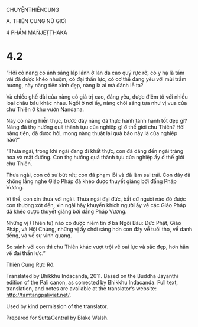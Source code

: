 CHUYỆNTHIÊNCUNG

A. THIÊN CUNG NỮ GIỚI

4 PHẨM MAÑJEṬṬHAKA

# 4.2

“Hỡi cô nàng có ánh sáng lấp lánh ở làn da cao quý rực rỡ, có y hạ là tấm vải đã được khéo nhuộm, có đại thần lực, có cơ thể đáng yêu với mùi trầm hương, này nàng tiên xinh đẹp, nàng là ai mà đảnh lễ ta?

Và chiếc ghế dài của nàng có giá trị cao, đáng yêu, được điểm tô với nhiều loại châu báu khác nhau. Ngồi ở nơi ấy, nàng chói sáng tựa như vị vua của chư Thiên ở khu vườn Nandana.

Này cô nàng hiền thục, trước đây nàng đã thực hành tánh hạnh tốt đẹp gì? Nàng đã thọ hưởng quả thành tựu của nghiệp gì ở thế giới chư Thiên? Hỡi nàng tiên, đã được hỏi, mong nàng thuật lại quả báo này là của nghiệp nào?”

“Thưa ngài, trong khi ngài đang đi khất thực, con đã dâng đến ngài tràng hoa và mật đường. Con thọ hưởng quả thành tựu của nghiệp ấy ở thế giới chư Thiên.

Thưa ngài, con có sự bứt rứt; con đã phạm lỗi và đã làm sai trái. Con đây đã không lắng nghe Giáo Pháp đã khéo được thuyết giảng bởi đấng Pháp Vương.

Vì thế, con xin thưa với ngài. Thưa ngài đại đức, bất cứ người nào đó được con thương xót đến, xin ngài hãy khuyến khích người ấy về các Giáo Pháp đã khéo được thuyết giảng bởi đấng Pháp Vương.

Những vị (Thiên tử) nào có được niềm tin ở ba Ngôi Báu: Đức Phật, Giáo Pháp, và Hội Chúng, những vị ấy chói sáng hơn con đây về tuổi thọ, về danh tiếng, và về sự vinh quang.

So sánh với con thì chư Thiên khác vượt trội về oai lực và sắc đẹp, hơn hẳn về đại thần lực.”

Thiên Cung Rực Rỡ.

Translated by Bhikkhu Indacanda, 2011. Based on the Buddha Jayanthi edition of the Pali canon, as corrected by Bhikkhu Indacanda. Full text, translation, and notes are available at the translator’s website: http://tamtangpaliviet.net/.

Used by kind permission of the translator.

Prepared for SuttaCentral by Blake Walsh.